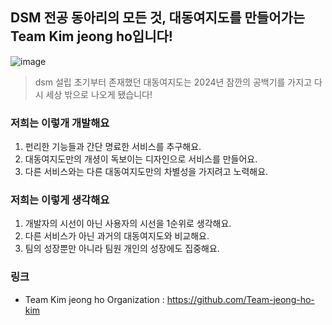 ## DSM 전공 동아리의 모든 것, 대동여지도를 만들어가는 Team Kim jeong ho입니다!

![image](https://github.com/Team-jeong-ho-kim/.github/assets/128463508/84cd4415-7f1b-44c2-a21b-3a4b370d975d)
> dsm 설립 초기부터 존재했던 대동여지도는 2024년 잠깐의 공백기를 가지고 다시 세상 밖으로 나오게 됐습니다!

### 저희는 이렇개 개발해요
1. 펀리한 기능들과 간단 명료한 서비스를 추구해요.
2. 대동여지도만의 개셩이 독보이는 디자인으로 서비스를 만들어요.
3. 다른 서비스와는 다른 대동여지도만의 차별성을 가지려고 노력해요.
 
### 저희는 이렇게 생각해요
1. 개발자의 시선이 아닌 사용자의 시선을 1순위로 생각해요.
2. 다른 서비스가 아닌 과거의 대동여지도와 비교해요.
3. 팀의 성장뿐만 아니라 팀원 개인의 성장에도 집중해요.

### 링크
* Team Kim jeong ho Organization : https://github.com/Team-jeong-ho-kim

